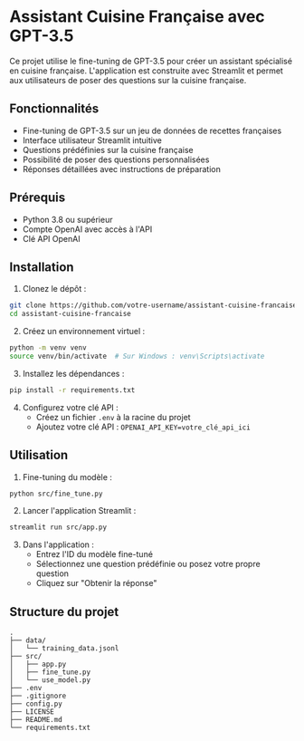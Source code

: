 # Assistant Cuisine Française avec GPT-3.5

Ce projet utilise le fine-tuning de GPT-3.5 pour créer un assistant spécialisé en cuisine française. L'application est construite avec Streamlit et permet aux utilisateurs de poser des questions sur la cuisine française.

## Fonctionnalités

- Fine-tuning de GPT-3.5 sur un jeu de données de recettes françaises
- Interface utilisateur Streamlit intuitive
- Questions prédéfinies sur la cuisine française
- Possibilité de poser des questions personnalisées
- Réponses détaillées avec instructions de préparation

## Prérequis

- Python 3.8 ou supérieur
- Compte OpenAI avec accès à l'API
- Clé API OpenAI

## Installation

1. Clonez le dépôt :
```bash
git clone https://github.com/votre-username/assistant-cuisine-francaise.git
cd assistant-cuisine-francaise
```

2. Créez un environnement virtuel :
```bash
python -m venv venv
source venv/bin/activate  # Sur Windows : venv\Scripts\activate
```

3. Installez les dépendances :
```bash
pip install -r requirements.txt
```

4. Configurez votre clé API :
   - Créez un fichier `.env` à la racine du projet
   - Ajoutez votre clé API : `OPENAI_API_KEY=votre_clé_api_ici`

## Utilisation

1. Fine-tuning du modèle :
```bash
python src/fine_tune.py
```

2. Lancer l'application Streamlit :
```bash
streamlit run src/app.py
```

3. Dans l'application :
   - Entrez l'ID du modèle fine-tuné
   - Sélectionnez une question prédéfinie ou posez votre propre question
   - Cliquez sur "Obtenir la réponse"

## Structure du projet

```
.
├── data/
│   └── training_data.jsonl
├── src/
│   ├── app.py
│   ├── fine_tune.py
│   └── use_model.py
├── .env
├── .gitignore
├── config.py
├── LICENSE
├── README.md
└── requirements.txt
```
